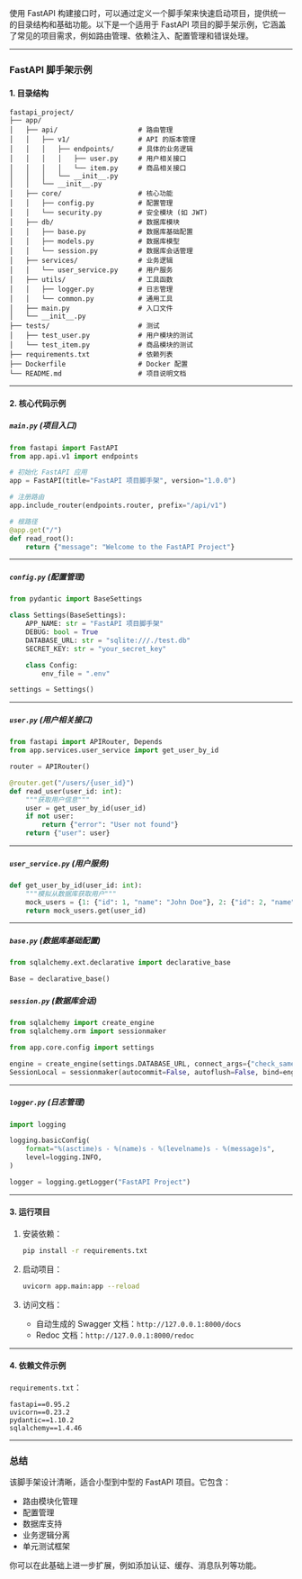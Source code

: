 使用 FastAPI 构建接口时，可以通过定义一个脚手架来快速启动项目，提供统一的目录结构和基础功能。以下是一个适用于 FastAPI 项目的脚手架示例，它涵盖了常见的项目需求，例如路由管理、依赖注入、配置管理和错误处理。

---

### **FastAPI 脚手架示例**

#### **1. 目录结构**
```plaintext
fastapi_project/
├── app/
│   ├── api/                    # 路由管理
│   │   ├── v1/                 # API 的版本管理
│   │   │   ├── endpoints/      # 具体的业务逻辑
│   │   │   │   ├── user.py     # 用户相关接口
│   │   │   │   └── item.py     # 商品相关接口
│   │   │   └── __init__.py
│   │   └── __init__.py
│   ├── core/                   # 核心功能
│   │   ├── config.py           # 配置管理
│   │   └── security.py         # 安全模块 (如 JWT)
│   ├── db/                     # 数据库模块
│   │   ├── base.py             # 数据库基础配置
│   │   ├── models.py           # 数据库模型
│   │   └── session.py          # 数据库会话管理
│   ├── services/               # 业务逻辑
│   │   └── user_service.py     # 用户服务
│   ├── utils/                  # 工具函数
│   │   ├── logger.py           # 日志管理
│   │   └── common.py           # 通用工具
│   ├── main.py                 # 入口文件
│   └── __init__.py
├── tests/                      # 测试
│   ├── test_user.py            # 用户模块的测试
│   └── test_item.py            # 商品模块的测试
├── requirements.txt            # 依赖列表
├── Dockerfile                  # Docker 配置
└── README.md                   # 项目说明文档
```

---

#### **2. 核心代码示例**

##### **`main.py`** (项目入口)
```python
from fastapi import FastAPI
from app.api.v1 import endpoints

# 初始化 FastAPI 应用
app = FastAPI(title="FastAPI 项目脚手架", version="1.0.0")

# 注册路由
app.include_router(endpoints.router, prefix="/api/v1")

# 根路径
@app.get("/")
def read_root():
    return {"message": "Welcome to the FastAPI Project"}
```

---

##### **`config.py`** (配置管理)
```python
from pydantic import BaseSettings

class Settings(BaseSettings):
    APP_NAME: str = "FastAPI 项目脚手架"
    DEBUG: bool = True
    DATABASE_URL: str = "sqlite:///./test.db"
    SECRET_KEY: str = "your_secret_key"

    class Config:
        env_file = ".env"

settings = Settings()
```

---

##### **`user.py`** (用户相关接口)
```python
from fastapi import APIRouter, Depends
from app.services.user_service import get_user_by_id

router = APIRouter()

@router.get("/users/{user_id}")
def read_user(user_id: int):
    """获取用户信息"""
    user = get_user_by_id(user_id)
    if not user:
        return {"error": "User not found"}
    return {"user": user}
```

---

##### **`user_service.py`** (用户服务)
```python
def get_user_by_id(user_id: int):
    """模拟从数据库获取用户"""
    mock_users = {1: {"id": 1, "name": "John Doe"}, 2: {"id": 2, "name": "Jane Smith"}}
    return mock_users.get(user_id)
```

---

##### **`base.py`** (数据库基础配置)
```python
from sqlalchemy.ext.declarative import declarative_base

Base = declarative_base()
```

##### **`session.py`** (数据库会话)
```python
from sqlalchemy import create_engine
from sqlalchemy.orm import sessionmaker

from app.core.config import settings

engine = create_engine(settings.DATABASE_URL, connect_args={"check_same_thread": False})
SessionLocal = sessionmaker(autocommit=False, autoflush=False, bind=engine)
```

---

##### **`logger.py`** (日志管理)
```python
import logging

logging.basicConfig(
    format="%(asctime)s - %(name)s - %(levelname)s - %(message)s",
    level=logging.INFO,
)

logger = logging.getLogger("FastAPI Project")
```

---

#### **3. 运行项目**
1. 安装依赖：
   ```bash
   pip install -r requirements.txt
   ```

2. 启动项目：
   ```bash
   uvicorn app.main:app --reload
   ```

3. 访问文档：
   - 自动生成的 Swagger 文档：`http://127.0.0.1:8000/docs`
   - Redoc 文档：`http://127.0.0.1:8000/redoc`

---

#### **4. 依赖文件示例**
`requirements.txt`：
```plaintext
fastapi==0.95.2
uvicorn==0.23.2
pydantic==1.10.2
sqlalchemy==1.4.46
```

---

### **总结**
该脚手架设计清晰，适合小型到中型的 FastAPI 项目。它包含：
- 路由模块化管理
- 配置管理
- 数据库支持
- 业务逻辑分离
- 单元测试框架

你可以在此基础上进一步扩展，例如添加认证、缓存、消息队列等功能。
